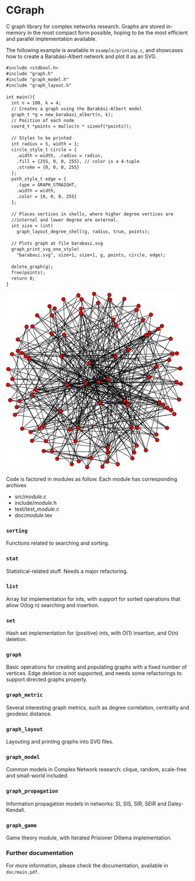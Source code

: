 CGraph
======

C graph library for complex networks research. Graphs are stored in-memory 
in the most compact form possible, hoping to be the most efficient and 
parallel implementation available.

The following example is available in `example/printing.c`, and showcases
how to create a Barabási-Albert network and plot it as an SVG.

    #include <stdbool.h>
    #include "graph.h"
    #include "graph_model.h"
    #include "graph_layout.h"

    int main(){
      int n = 100, k = 4;
      // Creates a graph using the Barabási-Albert model
      graph_t *g = new_barabasi_albert(n, k);
      // Position of each node
      coord_t *points = malloc(n * sizeof(*points));

      // Styles to be printed
      int radius = 5, width = 1;
      circle_style_t circle = {
        .width = width, .radius = radius, 
        .fill = {255, 0, 0, 255}, // color is a 4-tuple
        .stroke = {0, 0, 0, 255}
      };
      path_style_t edge = {
        .type = GRAPH_STRAIGHT,
        .width = width,
        .color = {0, 0, 0, 255}
      };

      // Places vertices in shells, where higher degree vertices are 
      //internal and lower degree are external.
      int size = (int)
        graph_layout_degree_shell(g, radius, true, points);
      
      // Plots graph at file barabasi.svg
      graph_print_svg_one_style(
        "barabasi.svg", size+1, size+1, g, points, circle, edge);
      
      delete_graph(g);
      free(points);
      return 0;
    }

![Barabási-Albert graph](https://github.com/brunokim/cgraph/raw/master/barabasi.png)

Code is factored in modules as follow. Each module has corresponding archives

* src/_module_.c
* include/_module_.h
* test/test\__module_.c
* doc/_module_.tex

### `sorting`

Functions related to searching and sorting.

### `stat`

Statistical-related stuff. Needs a major refactoring.

### `list`

Array list implementation for ints, with support for sorted operations that
allow O(log n) searching and insertion.
    
### `set`

Hash set implementation for (positive) ints, with O(1) insertion, and O(n) deletion.

### `graph`

Basic operations for creating and populating graphs with a fixed number of vertices.
Edge deletion is not supported, and needs some refactorings to support directed graphs
properly.

### `graph_metric`

Several interesting graph metrics, such as degree correlation, centrality and
geodesic distance.

### `graph_layout`

Layouting and printing graphs into SVG files.

### `graph_model`

Common models in Complex Network research: clique, random, scale-free and 
small-world included.

### `graph_propagation`

Information propagation models in networks: SI, SIS, SIR, SEIR and 
Daley-Kendall.

### `graph_game`

Game theory module, with Iterated Prisioner Dillema implementation.

### Further documentation

For more information, please check the documentation, available in `doc/main.pdf`.

